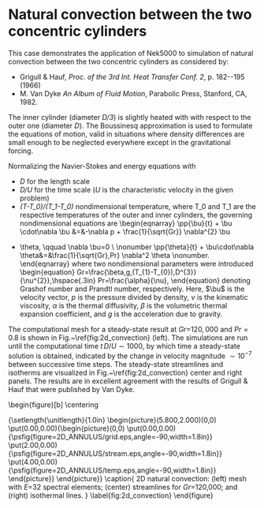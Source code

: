 # Natural convection between the two concentric cylinders

This case demonstrates the application of Nek5000 to simulation of natural
convection between the two concentric cylinders as considered by:
* Grigull \& Hauf, _Proc. of the 3rd Int. Heat Transfer Conf. 2_, p. 182--195 (1966)
* M. Van Dyke _An Album of Fluid Motion_, Parabolic Press, Stanford, CA, 1982.

The inner cylinder (diameter _D/3_) is slightly heated with with 
respect to the outer one (diameter _D_). The Boussinesq approximation is used
to formulate the equations of motion, valid in situations where density
differences are small enough to be neglected everywhere except in the
gravitational forcing.  

Normalizing the Navier-Stokes and energy equations with 
* _D_ for the length scale 
* _D/U_ for the time scale (_U_ is the characteristic velocity in the given problem)
* _(T-T\_0)/(T_1-T\_0)_ nondimensional temperature, where T_0 and T_1 are the
respective temperatures of the outer and inner cylinders, the governing
nondimensional equations are
\begin{eqnarray}
\pp{\bu}{t} + \bu \cdot\nabla \bu &=&-\nabla p + \frac{1}{\sqrt{Gr}} \nabla^{2} \bu 
+ \theta,
\qquad
\nabla \bu=0  \\ \nonumber
\pp{\theta}{t} + \bu\cdot\nabla \theta&=&\frac{1}{\sqrt{Gr}\,Pr} 
\nabla^2 \theta \nonumber.
\end{eqnarray}
where two nondimensional parameters were introduced
\begin{equation}
Gr=\frac{\beta\,g\,(T_{1}-T_{0})\,D^{3}}{\nu^{2}},\hspace{.3in} 
Pr=\frac{\alpha}{\nu},
\end{equation}
denoting Grashof number and Prandtl number, respectively.
Here, $\bu$ is the velocity vector, $p$ is the pressure divided by density,
$\nu$ is the kinematic viscosity, $\alpha$ is the thermal diffusivity,
$\beta$ is the volumetric thermal expansion
coefficient, and $g$ is the acceleration due to gravity.  

The computational mesh for a steady-state result at $Gr$=$120,000$ and
$Pr=0.8$ is shown in Fig.~\ref{fig:2d_convection} (left). 
The simulations are run until the computational time $t\,D/U\sim1000$, by which
time a steady-state solution is obtained, indicated by the change in velocity
magnitude $\sim10^{-7}$ between successive time steps. The steady-state
streamlines and isotherms are visualized in Fig.~\ref{fig:2d_convection} 
center and right panels.  The results are in excellent agreement with the
results of Grigull \& Hauf that were published by Van Dyke.

\begin{figure}[b]
\centering

{\setlength{\unitlength}{1.0in}
   \begin{picture}(5.800,2.000)(0,0)
      \put(0.00,0.00){\begin{picture}(0,0)
        \put(0.00,0.00){\psfig{figure=2D_ANNULUS/grid.eps,angle=-90,width=1.8in}}
        \put(2.00,0.00){\psfig{figure=2D_ANNULUS/stream.eps,angle=-90,width=1.8in}}
        \put(4.00,0.00){\psfig{figure=2D_ANNULUS/temp.eps,angle=-90,width=1.8in}}
       \end{picture}}
   \end{picture}}
\caption{
2D natural convection:
(left) mesh with $E$=32 spectral elements;
(center) streamlines for $Gr$=120,000;
and
(right) isothermal lines.
}
\label{fig:2d_convection}
\end{figure}

